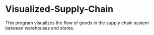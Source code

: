 # Visualized-Supply-Chain
This program visualizes the flow of goods in the supply chain system between warehouses and stores.

